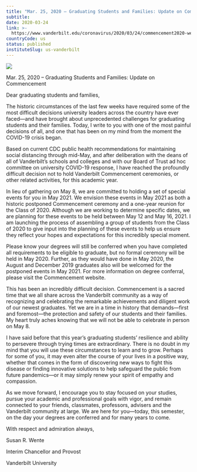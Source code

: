 ```yaml
---
title: "Mar. 25, 2020 – Graduating Students and Families: Update on Commencement"
subtitle: 
date: 2020-03-24
link: >-
  https://www.vanderbilt.edu/coronavirus/2020/03/24/commencement2020-wentevideo/
countryCode: us
status: published
instituteSlug: us-vanderbilt
---
```

![](https://cdn.vanderbilt.edu/vu-wp0/wp-content/uploads/sites/327/2020/03/24174503/Susan-option-3-1024x576.jpg)

Mar. 25, 2020 – Graduating Students and Families: Update on Commencement

Dear graduating students and families,

The historic circumstances of the last few weeks have required some of the most difficult decisions university leaders across the country have ever faced—and have brought about unprecedented challenges for graduating students and their families. Today, I write to you with one of the most painful decisions of all, and one that has been on my mind from the moment the COVID-19 crisis began.

Based on current CDC public health recommendations for maintaining social distancing through mid-May, and after deliberation with the deans of all of Vanderbilt’s schools and colleges and with our Board of Trust ad hoc committee on university COVID-19 response, I have reached the profoundly difficult decision not to hold Vanderbilt Commencement ceremonies, or other related activities, for this academic year.

In lieu of gathering on May 8, we are committed to holding a set of special events for you in May 2021. We envision these events in May 2021 as both a historic postponed Commencement ceremony and a one-year reunion for the Class of 2020. Although we are working to determine specific dates, we are planning for these events to be held between May 12 and May 16, 2021. I am launching the process of assembling a group of students from the Class of 2020 to give input into the planning of these events to help us ensure they reflect your hopes and expectations for this incredibly special moment.

Please know your degrees will still be conferred when you have completed all requirements to be eligible to graduate, but no formal ceremony will be held in May 2020. Further, as they would have done in May 2020, the August and December 2019 graduates also will be welcomed for the postponed events in May 2021. For more information on degree conferral, please visit the Commencement website.

This has been an incredibly difficult decision. Commencement is a sacred time that we all share across the Vanderbilt community as a way of recognizing and celebrating the remarkable achievements and diligent work of our newest graduates. Yet we are in a time in history that demands—first and foremost—the protection and safety of our students and their families. My heart truly aches knowing that we will not be able to celebrate in person on May 8.

I have said before that this year’s graduating students’ resilience and ability to persevere through trying times are extraordinary. There is no doubt in my mind that you will use these circumstances to learn and to grow. Perhaps for some of you, it may even alter the course of your lives in a positive way, whether that comes in the form of discovering new ways to fight this disease or finding innovative solutions to help safeguard the public from future pandemics—or it may simply renew your spirit of empathy and compassion.

As we move forward, I encourage you to stay focused on your studies, pursue your academic and professional goals with vigor, and remain connected to your friends, classmates, professors, advisers and the Vanderbilt community at large. We are here for you—today, this semester, on the day your degrees are conferred and for many years to come.

With respect and admiration always,

Susan R. Wente

Interim Chancellor and Provost

Vanderbilt University